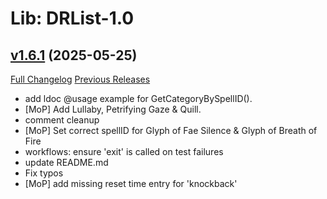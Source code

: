 # Lib: DRList-1.0

## [v1.6.1](https://github.com/wardz/DRList-1.0/tree/v1.6.1) (2025-05-25)
[Full Changelog](https://github.com/wardz/DRList-1.0/compare/v1.6.0...v1.6.1) [Previous Releases](https://github.com/wardz/DRList-1.0/releases)

- add ldoc @usage example for GetCategoryBySpellID().  
- [MoP] Add Lullaby, Petrifying Gaze & Quill.  
- comment cleanup  
- [MoP] Set correct spellID for Glyph of Fae Silence & Glyph of  Breath of Fire  
- workflows: ensure 'exit' is called on test failures  
- update README.md  
- Fix typos  
- [MoP] add missing reset time entry for 'knockback'  
